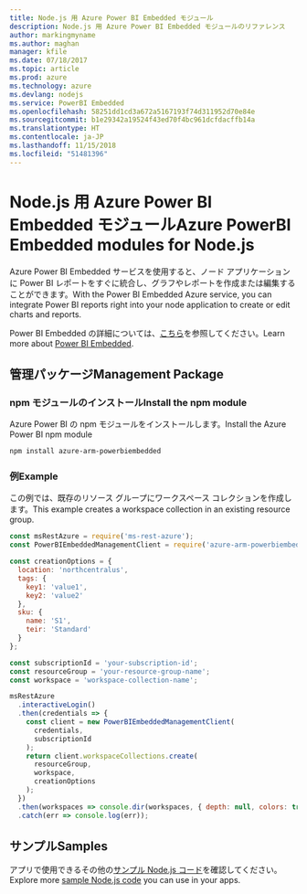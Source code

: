 ```yaml
---
title: Node.js 用 Azure Power BI Embedded モジュール
description: Node.js 用 Azure Power BI Embedded モジュールのリファレンス
author: markingmyname
ms.author: maghan
manager: kfile
ms.date: 07/18/2017
ms.topic: article
ms.prod: azure
ms.technology: azure
ms.devlang: nodejs
ms.service: PowerBI Embedded
ms.openlocfilehash: 58251dd1cd3a672a5167193f74d311952d70e84e
ms.sourcegitcommit: b1e29342a19524f43ed70f4bc961dcfdacffb14a
ms.translationtype: HT
ms.contentlocale: ja-JP
ms.lasthandoff: 11/15/2018
ms.locfileid: "51481396"
---
```

# <a name="azure-powerbi-embedded-modules-for-nodejs"></a><span data-ttu-id="0b7a4-103">Node.js 用 Azure Power BI Embedded モジュール</span><span class="sxs-lookup"><span data-stu-id="0b7a4-103">Azure PowerBI Embedded modules for Node.js</span></span>

<span data-ttu-id="0b7a4-104">Azure Power BI Embedded サービスを使用すると、ノード アプリケーションに Power BI レポートをすぐに統合し、グラフやレポートを作成または編集することができます。</span><span class="sxs-lookup"><span data-stu-id="0b7a4-104">With the Power BI Embedded Azure service, you can integrate Power BI reports right into your node application to create or edit charts and reports.</span></span>

<span data-ttu-id="0b7a4-105">Power BI Embedded の詳細については、[こちら](https://powerbi.microsoft.com/documentation/powerbi-developer-embedding/)を参照してください。</span><span class="sxs-lookup"><span data-stu-id="0b7a4-105">Learn more about [Power BI Embedded](https://powerbi.microsoft.com/documentation/powerbi-developer-embedding/).</span></span>

## <a name="management-package"></a><span data-ttu-id="0b7a4-106">管理パッケージ</span><span class="sxs-lookup"><span data-stu-id="0b7a4-106">Management Package</span></span>

### <a name="install-the-npm-module"></a><span data-ttu-id="0b7a4-107">npm モジュールのインストール</span><span class="sxs-lookup"><span data-stu-id="0b7a4-107">Install the npm module</span></span>

<span data-ttu-id="0b7a4-108">Azure Power BI の npm モジュールをインストールします。</span><span class="sxs-lookup"><span data-stu-id="0b7a4-108">Install the Azure Power BI npm module</span></span>

```bash
npm install azure-arm-powerbiembedded
```

### <a name="example"></a><span data-ttu-id="0b7a4-109">例</span><span class="sxs-lookup"><span data-stu-id="0b7a4-109">Example</span></span>

<span data-ttu-id="0b7a4-110">この例では、既存のリソース グループにワークスペース コレクションを作成します。</span><span class="sxs-lookup"><span data-stu-id="0b7a4-110">This example creates a workspace collection in an existing resource group.</span></span>

```javascript
const msRestAzure = require('ms-rest-azure');
const PowerBIEmbeddedManagementClient = require('azure-arm-powerbiembedded');

const creationOptions = {
  location: 'northcentralus',
  tags: {
    key1: 'value1',
    key2: 'value2'
  },
  sku: {
    name: 'S1',
    teir: 'Standard'
  }
};

const subscriptionId = 'your-subscription-id';
const resourceGroup = 'your-resource-group-name';
const workspace = 'workspace-collection-name';

msRestAzure
  .interactiveLogin()
  .then(credentials => {
    const client = new PowerBIEmbeddedManagementClient(
      credentials,
      subscriptionId
    );
    return client.workspaceCollections.create(
      resourceGroup,
      workspace,
      creationOptions
    );
  })
  .then(workspaces => console.dir(workspaces, { depth: null, colors: true }))
  .catch(err => console.log(err));
```

## <a name="samples"></a><span data-ttu-id="0b7a4-111">サンプル</span><span class="sxs-lookup"><span data-stu-id="0b7a4-111">Samples</span></span>

<span data-ttu-id="0b7a4-112">アプリで使用できるその他の[サンプル Node.js コード](https://azure.microsoft.com/resources/samples/?platform=nodejs)を確認してください。</span><span class="sxs-lookup"><span data-stu-id="0b7a4-112">Explore more [sample Node.js code](https://azure.microsoft.com/resources/samples/?platform=nodejs) you can use in your apps.</span></span>
